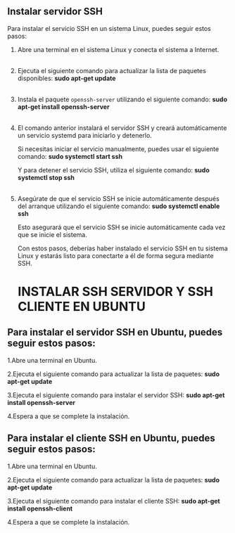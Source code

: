 ## Instalar servidor SSH

Para instalar el servicio SSH en un sistema Linux, puedes seguir estos pasos:

1. Abre una terminal en el sistema Linux y conecta el sistema a Internet.<br><br>

2. Ejecuta el siguiente comando para actualizar la lista de paquetes disponibles: 
  		**sudo apt-get update** <br><br>

3. Instala el paquete `openssh-server` utilizando el siguiente comando:
	       **sudo apt-get install openssh-server** <br><br>

4. El comando anterior instalará el servidor SSH y creará automáticamente un servicio systemd para iniciarlo y detenerlo. 

   Si necesitas iniciar el servicio manualmente, puedes usar el siguiente comando:
	       **sudo systemctl start ssh**

   Y para detener el servicio SSH, utiliza el siguiente comando:
      	       **sudo systemctl stop ssh** <br><br>

5. Asegúrate de que el servicio SSH se inicie automáticamente después del arranque utilizando el siguiente comando:
               **sudo systemctl enable ssh**

   Esto asegurará que el servicio SSH se inicie automáticamente cada vez que se inicie el sistema.

   Con estos pasos, deberías haber instalado el servicio SSH en tu sistema Linux y estarás listo para conectarte a él de forma segura mediante SSH.
   
   
   # INSTALAR SSH SERVIDOR Y SSH CLIENTE EN UBUNTU

## Para instalar el servidor SSH en Ubuntu, puedes seguir estos pasos:
        
1.Abre una terminal en Ubuntu.

2.Ejecuta el siguiente comando para actualizar la lista de paquetes:
	**sudo apt-get update**

3.Ejecuta el siguiente comando para instalar el servidor SSH:
	**sudo apt-get install openssh-server**

4.Espera a que se complete la instalación.

## Para instalar el cliente SSH en Ubuntu, puedes seguir estos pasos:
        
1.Abre una terminal en Ubuntu.

2.Ejecuta el siguiente comando para actualizar la lista de paquetes:
	**sudo apt-get update**

3.Ejecuta el siguiente comando para instalar el cliente SSH:
	**sudo apt-get install openssh-client**

4.Espera a que se complete la instalación.


